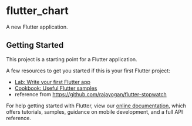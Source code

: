 # flutter_chart

A new Flutter application.

## Getting Started

This project is a starting point for a Flutter application.

A few resources to get you started if this is your first Flutter project:

- [Lab: Write your first Flutter app](https://flutter.dev/docs/get-started/codelab)
- [Cookbook: Useful Flutter samples](https://flutter.dev/docs/cookbook)
- reference from https://github.com/rajayogan/flutter-stopwatch

For help getting started with Flutter, view our
[online documentation](https://flutter.dev/docs), which offers tutorials,
samples, guidance on mobile development, and a full API reference.
